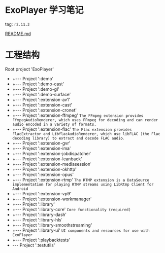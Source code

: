 # ExoPlayer 学习笔记
tag: `r2.11.3`

[README.md](https://github.com/google/ExoPlayer/blob/release-v2/README.md)

# 工程结构
Root project 'ExoPlayer'
* +--- Project ':demo'
* +--- Project ':demo-cast'
* +--- Project ':demo-gl'
* +--- Project ':demo-surface'
* +--- Project ':extension-av1'
* +--- Project ':extension-cast'
* +--- Project ':extension-cronet'
* +--- Project ':extension-ffmpeg' `The FFmpeg extension provides FfmpegAudioRenderer, which uses FFmpeg for decoding and can render audio encoded in a variety of formats.`
* +--- Project ':extension-flac' `The Flac extension provides FlacExtractor and LibflacAudioRenderer, which use libFLAC (the Flac decoding library) to extract and decode FLAC audio.`
* +--- Project ':extension-gvr'
* +--- Project ':extension-ima'
* +--- Project ':extension-jobdispatcher'
* +--- Project ':extension-leanback'
* +--- Project ':extension-mediasession'
* +--- Project ':extension-okhttp'
* +--- Project ':extension-opus'
* +--- Project ':extension-rtmp' `The RTMP extension is a DataSource implementation for playing RTMP streams using LibRtmp Client for Android`
* +--- Project ':extension-vp9'
* +--- Project ':extension-workmanager'
* +--- Project ':library'
* +--- Project ':library-core' `Core functionality (required)`
* +--- Project ':library-dash'
* +--- Project ':library-hls'
* +--- Project ':library-smoothstreaming'
* +--- Project ':library-ui' `UI components and resources for use with ExoPlayer`
* +--- Project ':playbacktests'
* \--- Project ':testutils'